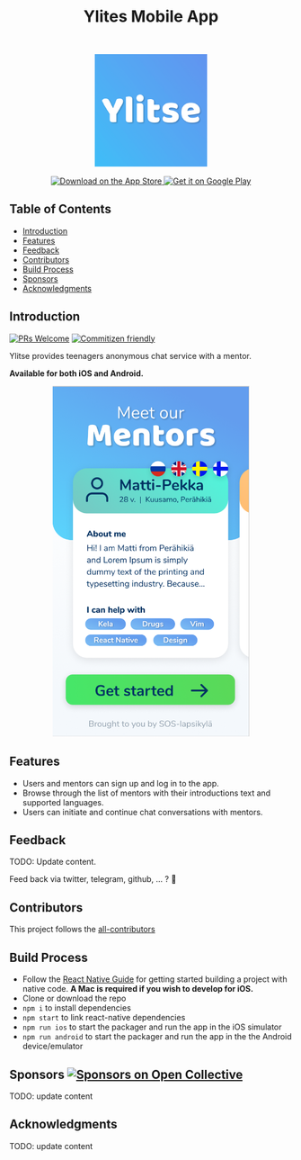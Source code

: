 <h1 align="center"> Ylites Mobile App</h1> <br>
<p align="center">
    <img alt="Ylitse" title="Ylitse" src="https://github.com/ylitse/ylitse-app/blob/update-readme/ylitse_logo.png">
</p>

<p align="center">
  <a href="#">
    <img alt="Download on the App Store" title="App Store" src="http://i.imgur.com/0n2zqHD.png" width="140">
  </a>

  <a href="#">
    <img alt="Get it on Google Play" title="Google Play" src="http://i.imgur.com/mtGRPuM.png" width="140">
  </a>
</p>

<!-- START doctoc generated TOC please keep comment here to allow auto update -->
<!-- DON'T EDIT THIS SECTION, INSTEAD RE-RUN doctoc TO UPDATE -->
## Table of Contents

- [Introduction](#introduction)
- [Features](#features)
- [Feedback](#feedback)
- [Contributors](#contributors)
- [Build Process](#build-process)
- [Sponsors](#sponsors)
- [Acknowledgments](#acknowledgments)

<!-- END doctoc generated TOC please keep comment here to allow auto update -->

## Introduction

[![PRs Welcome](https://img.shields.io/badge/PRs-welcome-brightgreen.svg?style=flat-square)](http://makeapullrequest.com)
[![Commitizen friendly](https://img.shields.io/badge/commitizen-friendly-brightgreen.svg?style=flat-square)](http://commitizen.github.io/cz-cli/)

Ylitse provides teenagers anonymous chat service with a mentor.

**Available for both iOS and Android.**

<p align="center">
  <img src="https://github.com/ylitse/ylitse-app/blob/update-readme/main_screen.png" width=350>
</p>

## Features

* Users and mentors can sign up and log in to the app.
* Browse through the list of mentors with their introductions text and supported languages.
* Users can initiate and continue chat conversations with mentors.

## Feedback

TODO: Update content.

Feed back via twitter, telegram, github, ... ? 🤔

## Contributors

This project follows the [all-contributors](https://github.com/ylitse/ylitse-app/graphs/contributors)

## Build Process

- Follow the [React Native Guide](https://facebook.github.io/react-native/docs/getting-started.html) for getting started building a project with native code. **A Mac is required if you wish to develop for iOS.**
- Clone or download the repo
- `npm i` to install dependencies
- `npm start` to link react-native dependencies
- `npm run ios` to start the packager and run the app in the iOS simulator
- `npm run android` to start the packager and run the app in the the Android device/emulator

## Sponsors [![Sponsors on Open Collective](https://opencollective.com/git-point/sponsors/badge.svg)](#sponsors)

TODO: update content

## Acknowledgments

TODO: update content
